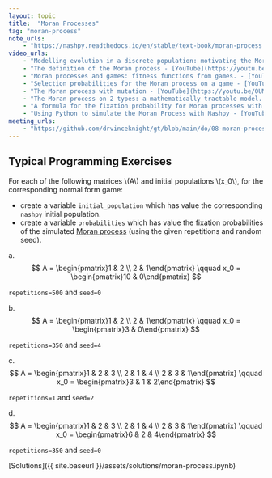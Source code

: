 ```yaml
---
layout: topic
title:  "Moran Processes"
tag: "moran-process"
note_urls:
    - "https://nashpy.readthedocs.io/en/stable/text-book/moran-process.html"
video_urls:
    - "Modelling evolution in a discrete population: motivating the Moran process - [YouTube](https://youtu.be/oQKG4QtWatQ) - [Private](https://cardiff.cloud.panopto.eu/Panopto/Pages/Viewer.aspx?id=171abded-8e0f-4c8d-bde9-afaa0104ee76)"
    - "The definition of the Moran process - [YouTube](https://youtu.be/hiuI7mkVmd8) - [Private](https://cardiff.cloud.panopto.eu/Panopto/Pages/Viewer.aspx?id=16d87fbd-7b66-440e-96a3-afaa01050523)"
    - "Moran processes and games: fitness functions from games. - [YouTube](https://youtu.be/o-uaLs4LLkw) - [Private](https://cardiff.cloud.panopto.eu/Panopto/Pages/Viewer.aspx?id=3047c830-8d08-45e4-a369-afaa01051bcf)"
    - "Selection probabilities for the Moran process on a game - [YouTube](https://youtu.be/2-zc5D-RHIM) - [Private](https://cardiff.cloud.panopto.eu/Panopto/Pages/Viewer.aspx?id=95a35356-578d-4c86-a444-afaa01053346)"
    - "The Moran process with mutation - [YouTube](https://youtu.be/0UM3PTpyioo) - [Private](https://cardiff.cloud.panopto.eu/Panopto/Pages/Viewer.aspx?id=e9ca08ff-be0d-4494-b786-afaa01055008)"
    - "The Moran process on 2 types: a mathematically tractable model. - [YouTube](https://youtu.be/BXrQIhpoaE4) - [Private](https://cardiff.cloud.panopto.eu/Panopto/Pages/Viewer.aspx?id=d40fa7ed-1aae-4ccb-b6a4-afaa0105694d)"
    - "A formula for the fixation probability for Moran processes with 2 types.  - [YouTube](https://youtu.be/ivBLUqSkGBU) - [Private](https://cardiff.cloud.panopto.eu/Panopto/Pages/Viewer.aspx?id=22f1e20c-1fa6-46df-91a6-afaa0105819f)"
    - "Using Python to simulate the Moran Process with Nashpy - [YouTube](https://youtu.be/H3Jv8WvBBvg) - [Private](https://cardiff.cloud.panopto.eu/Panopto/Pages/Viewer.aspx?id=823ab610-84de-42f4-82fc-afaa0108b0fd)"
meeting_urls:
    - "https://github.com/drvinceknight/gt/blob/main/do/08-moran-process.rst"
---
```


## Typical Programming Exercises

For each of the following matrices \\(A\\) and initial populations \\(x_0\\), for the corresponding normal form game:

- create a variable `initial_population` which has value the corresponding `nashpy` initial population.
- create a variable `probabilities` which has value the fixation probabilities of the simulated [Moran process](https://nashpy.readthedocs.io/en/stable/how-to/obtain-fixation-probabilities.html) (using the given repetitions and random seed).

a. $$
    A = \begin{pmatrix}1 & 2 \\ 2 & 1\end{pmatrix}
    \qquad
    x_0 = \begin{pmatrix}10 & 0\end{pmatrix}
   $$

   `repetitions=500` and `seed=0`

b. $$
    A = \begin{pmatrix}1 & 2 \\ 2 & 1\end{pmatrix}
    \qquad
    x_0 = \begin{pmatrix}3 & 0\end{pmatrix}
   $$

   `repetitions=350` and `seed=4`

c. $$
    A = \begin{pmatrix}1 & 2 & 3 \\ 2 & 1 & 4 \\ 2 & 3 & 1\end{pmatrix}
    \qquad
    x_0 = \begin{pmatrix}3 & 1 & 2\end{pmatrix}
   $$

   `repetitions=1` and `seed=2`

d. $$
    A = \begin{pmatrix}1 & 2 & 3 \\ 2 & 1 & 4 \\ 2 & 3 & 1\end{pmatrix}
    \qquad
    x_0 = \begin{pmatrix}6 & 2 & 4\end{pmatrix}
   $$

   `repetitions=350` and `seed=0`

[Solutions]({{ site.baseurl }}/assets/solutions/moran-process.ipynb)
